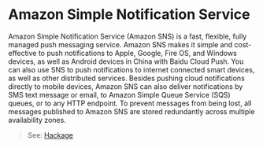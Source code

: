 # Amazon Simple Notification Service

Amazon Simple Notification Service (Amazon SNS) is a fast, flexible, fully managed push messaging service. Amazon SNS makes it simple and cost-effective to push notifications to Apple, Google, Fire OS, and Windows devices, as well as Android devices in China with Baidu Cloud Push. You can also use SNS to push notifications to internet connected smart devices, as well as other distributed services. Besides pushing cloud notifications directly to mobile devices, Amazon SNS can also deliver notifications by SMS text message or email, to Amazon Simple Queue Service (SQS) queues, or to any HTTP endpoint. To prevent messages from being lost, all messages published to Amazon SNS are stored redundantly across multiple availability zones.

> See: [Hackage](hackage.haskell.org/package/amazonka-sns)
